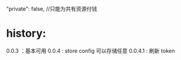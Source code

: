 "private": false, //只能为共有资源付钱

# history:

0.0.3 ：基本可用
0.0.4 : store config 可以存储任意
0.0.4.1 : 刷新 token

